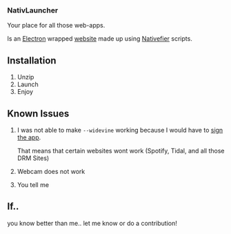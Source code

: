 ### NativLauncher
 Your place for all those web-apps.
 
 Is an [Electron](https://www.electronjs.org/) wrapped [website](https://ryslavyvaclav.github.io/NativLauncher-web/) made up using [Nativefier](https://github.com/nativefier/nativefier/) scripts.
 
## Installation
1. Unzip
2. Launch
3. Enjoy

## Known Issues
1. I was not able to make `--widevine` working because I would have to [sign the app](https://github.com/nativefier/nativefier/issues/1147#issuecomment-828750362).
   
   That means that certain websites wont work (Spotify, Tidal, and all those DRM Sites)
2. Webcam does not work
3. You tell me

## If..
you know better than me.. let me know or do a contribution! 
